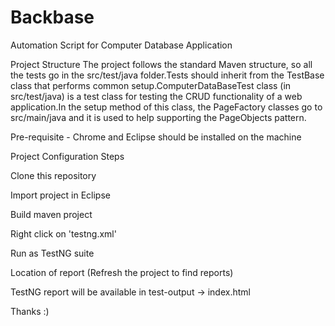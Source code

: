 # Backbase
Automation Script for Computer Database Application

Project Structure
The project follows the standard Maven structure, so all the tests go in the src/test/java folder.Tests should inherit from the TestBase class that performs common setup.ComputerDataBaseTest class (in src/test/java) is a test class for testing the CRUD functionality of a web application.In the setup method of this class, the PageFactory classes go to src/main/java and it is used to help supporting the PageObjects pattern.

Pre-requisite - Chrome and Eclipse should be installed on the machine

Project Configuration Steps

Clone this repository

Import project in Eclipse

Build maven project

Right click on 'testng.xml'

Run as TestNG suite

Location of report (Refresh the project to find reports)

TestNG report will be available in test-output -> index.html

Thanks :)
